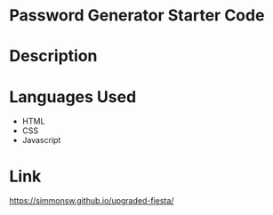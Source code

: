 # Password Generator Starter Code

# Description

# Languages Used

* HTML
* CSS
* Javascript

# Link

https://simmonsw.github.io/upgraded-fiesta/
